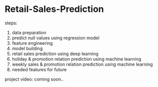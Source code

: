 # Retail-Sales-Prediction
steps:
1.  data preparation
2.  predict null values using regression model
3.  feature engineering
4.  model building
5.  retail sales prediction using deep learning 
6.  holiday & promotion relation prediction using machine learning
7.  weekly sales & promotion relation prediction using machine learning
8.  needed features for future

project video: coming soon..
